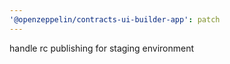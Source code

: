 ```yaml
---
'@openzeppelin/contracts-ui-builder-app': patch
---
```


handle rc publishing for staging environment
